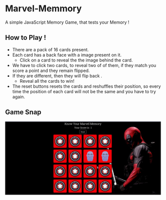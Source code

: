 # Marvel-Memmory
A simple JavaScript Memory Game, that tests your Memory ! 

## How to Play ! 

- There are a pack of 16 cards present. 
- Each card has a back face with a image present on it. 
  - Click on a card to reveal the the image behind the card.
- We have to click two cards, to reveal two of of them, if they match you score a point and they remain flipped. 
- If they are different, then they will flip back .
  - Reveal all the cards to win!
- The reset buttons resets the cards and reshuffles their position, so every time the position of each card will not be the same and you have to try again.

## Game Snap

![Screen shot of the Game](Images/memorygame.jpg)
